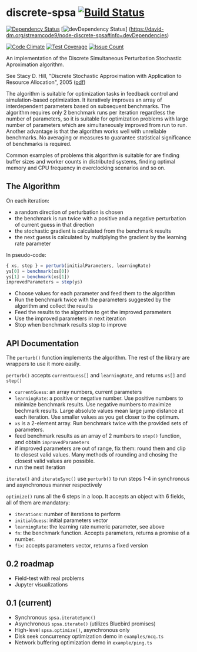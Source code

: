 # discrete-spsa [![Build Status]](https://travis-ci.org/streamcode9/node-discrete-spsa) 

[![Dependency Status]](https://david-dm.org/streamcode9/node-discrete-spsa) [![devDependency Status]] (https://david-dm.org/streamcode9/node-discrete-spsa#info=devDependencies) 

[![Code Climate](https://codeclimate.com/github/streamcode9/node-discrete-spsa/badges/gpa.svg)](https://codeclimate.com/github/streamcode9/node-discrete-spsa) [![Test Coverage](https://codeclimate.com/github/streamcode9/node-discrete-spsa/badges/coverage.svg)](https://codeclimate.com/github/streamcode9/node-discrete-spsa/coverage) [![Issue Count](https://codeclimate.com/github/streamcode9/node-discrete-spsa/badges/issue_count.svg)](https://codeclimate.com/github/streamcode9/node-discrete-spsa)

An implementation of the Discrete Simultaneous Perturbation Stochastic Aproximation algorithm.

See Stacy D. Hill, "Discrete Stochastic Approximation with Application to Resource Allocation", 2005 
([pdf])

The algorithm is suitable for optimization tasks in feedback control and 
simulation-based optimization. It iteratively improves an array of interdependent
parameters based on subsequent benchmarks. The algorithm requires only 2 benchmark
runs per iteration regardless the number of parameters, so it is suitable for optimization
problems with large number of parameters which are simultaneously improved from run to run. 
Another advantage is that the algorithm works well with unreliable benchmarks. No averaging
or measures to guarantee statistical significance of benchmarks is required.

Common examples of problems this algorithm is suitable for are finding buffer sizes and worker
counts in distributed systems, finding optimal memory and CPU frequency in overclocking scenarios
and so on.

## The Algorithm

On each iteration:

- a random direction of perturbation is chosen
- the benchmark is run twice with a positive and a negative perturbation of current guess in that direction
- the stochastic gradient is calculated from the benchmark results
- the next guess is calculated by multiplying the gradient by the learning rate parameter

In pseudo-code:

```Javascript
{ xs, step } = perturb(initialParameters, learningRate)
ys[0] = benchmark(xs[0])
ys[1] = benchmark(xs[1])
improvedParameters = step(ys)
```

- Choose values for each parameter and feed them to the algorithm
- Run the benchmark twice with the parameters suggested by the algorithm and collect the results
- Feed the results to the algorithm to get the improved parameters
- Use the improved parameters in next iteration
- Stop when benchmark results stop to improve

## API Documentation

The `perturb()` function implements the algorithm. The rest of the library are wrappers to use it more easily.

`perturb()` accepts `currentGuess[]` and `learningRate`, and returns `xs[]` and `step()` 
 - `currentGuess`: an array numbers, current parameters
 - `learningRate`: a positive or negative number. Use positive numbers to minimize benchmark results. Use negative numbers to maximize bechmark results. Large absolute values mean large jump distance at each iteration. Use smaller values as you get closer to the optimum. 
 - `xs` is a 2-element array. Run benchmark twice with the provided sets of parameters.
 - feed benchmark results as an array of 2 numbers to `step()` function, and obtain `improvedParameters`
 - if improved parameters are out of range, fix them: round them and clip to closest valid values. Many methods of rounding and chosing the closest valid values are possible.
 - run the next iteration
 
`iterate()` and `iterateSync()` use `perturb()` to run steps 1-4 in synchronous and asynchronous manner respectively

`optimize()` runs all the 6 steps in a loop. It accepts an object with 6 fields, all of them are mandatory:

- `iterations`: number of iterations to perform
- `initialGuess`: initial parameters vector
- `learningRate`: the learning rate numeric parameter, see above
- `fn`: the benchmark function. Accepts parameters, returns a promise of a number.
- `fix`: accepts parameters vector, returns a fixed version

## 0.2 roadmap

- Field-test with real problems
- Jupyter visualizations

## 0.1 (current)

- Synchronous `spsa.iterateSync()`
- Asynchronous `spsa.iterate()` (utilizes Bluebird promises)
- High-level `spsa.optimize()`, asynchronous only
- Disk seek concurrency optimization demo in `examples/ncq.ts`
- Network buffering optimization demo in `example/ping.ts` 

[pdf]: http://www.jhuapl.edu/SPSA/PDF-SPSA/Hill_TechDig05.pdf
[Build Status]: https://travis-ci.org/streamcode9/node-discrete-spsa.svg?branch=master
[Dependency Status]: https://david-dm.org/streamcode9/node-discrete-spsa.svg
[devDependency Status]: https://david-dm.org/streamcode9/node-discrete-spsa/dev-status.svg
